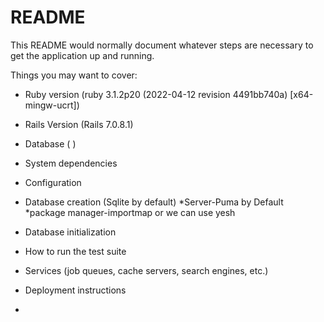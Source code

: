 # README

This README would normally document whatever steps are necessary to get the
application up and running.

Things you may want to cover:

- Ruby version (ruby 3.1.2p20 (2022-04-12 revision 4491bb740a) [x64-mingw-ucrt])
- Rails Version (Rails 7.0.8.1)
- Database ( )

- System dependencies

- Configuration

- Database creation (Sqlite by default)
  *Server-Puma by Default
  *package manager-importmap or we can use yesh

- Database initialization

- How to run the test suite

- Services (job queues, cache servers, search engines, etc.)

- Deployment instructions

-
